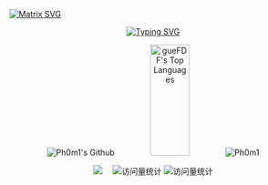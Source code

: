 [![Matrix SVG](https://raw.githubusercontent.com/rodrigograca31/rodrigograca31/master/matrix.svg)](https://github.com/Ph0m1?tab=repositories)
<div align="center">
  <a href="https://git.io/typing-svg"><img src="https://readme-typing-svg.herokuapp.com?font=Fira+Code&size=30&pause=1000&color=F70000&center=true&vCenter=true&random=true&width=435&lines=Follow+your+heart+!" alt="Typing SVG" /></a>

![Ph0m1's Github](https://github-readme-stats.vercel.app/api?username=Ph0m1&show_icons=true&theme=light)
<img src="https://github-readme-stats.vercel.app/api/top-langs/?username=Ph0m1&theme=light" height="195px" width="37%" alt="gueFDF's Top Languages">
![Ph0m1](https://github-profile-trophy.vercel.app/?username=Ph0m1)
<div align="center">
  <!-- <img src="https://stats.justsong.cn/api/leetcode?username=funny-franklineak&cn=true" height="300px" width="90%"> -->
</div>
  <div align="center">
    <center>
     <a href="https://leetcode.cn/u/ph0m/"><img src="https://img.shields.io/badge/LeetCode-力扣-yellow" /></a>&emsp;
    <!-- visitor statistics logo 访问量统计徽标 -->
    <img src="https://komarev.com/ghpvc/?username=Ph0m1&label=Views&color=0e75b6&style=flat" alt="访问量统计" />
    <img src="https://komarev.com/ghpvc/?username=Ph0m1&label=visitors&color=0e75b6&style=flat" alt="访问量统计" />
    </center>
    </div>
